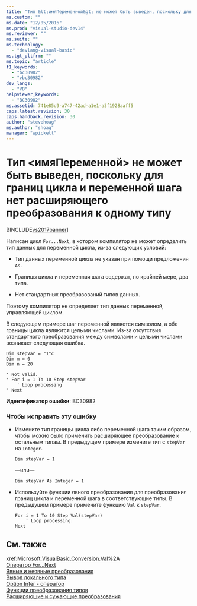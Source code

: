 ```yaml
---
title: "Тип &lt;имяПеременной&gt; не может быть выведен, поскольку для границ цикла и переменной шага нет расширяющего преобразования к одному типу | Microsoft Docs"
ms.custom: ""
ms.date: "12/05/2016"
ms.prod: "visual-studio-dev14"
ms.reviewer: ""
ms.suite: ""
ms.technology: 
  - "devlang-visual-basic"
ms.tgt_pltfrm: ""
ms.topic: "article"
f1_keywords: 
  - "bc30982"
  - "vbc30982"
dev_langs: 
  - "VB"
helpviewer_keywords: 
  - "BC30982"
ms.assetid: 741e85d9-a747-42ad-a1e1-a3f1928aaff5
caps.latest.revision: 30
caps.handback.revision: 30
author: "stevehoag"
ms.author: "shoag"
manager: "wpickett"
---
```

# Тип &lt;имяПеременной&gt; не может быть выведен, поскольку для границ цикла и переменной шага нет расширяющего преобразования к одному типу
[!INCLUDE[vs2017banner](../../../csharp/includes/vs2017banner.md)]

Написан цикл `For...Next`, в котором компилятор не может определить тип данных для переменной цикла, из\-за следующих условий:  
  
-   Тип данных переменной цикла не указан при помощи предложения `As`.  
  
-   Границы цикла и переменная шага содержат, по крайней мере, два типа.  
  
-   Нет стандартных преобразований типов данных.  
  
 Поэтому компилятор не определяет тип данных переменной, управляющей циклом.  
  
 В следующем примере шаг переменной является символом, а обе границы цикла являются целыми числами.  Из\-за отсутствия стандартного преобразования между символами и целыми числами возникает следующая ошибка.  
  
```vb#  
Dim stepVar = "1"c  
Dim m = 0  
Dim n = 20  
  
' Not valid.  
' For i = 1 To 10 Step stepVar  
    ' Loop processing  
' Next  
```  
  
 **Идентификатор ошибки**: BC30982  
  
### Чтобы исправить эту ошибку  
  
-   Измените тип границы цикла либо переменной шага таким образом, чтобы можно было применить расширяющее преобразование к остальным типам.  В предыдущем примере измените тип с `stepVar` на `Integer`.  
  
    ```  
    Dim stepVar = 1  
    ```  
  
     —или—  
  
    ```  
    Dim stepVar As Integer = 1  
    ```  
  
-   Используйте функции явного преобразования для преобразования границ цикла и переменной шага в соответствующие типы.  В предыдущем примере примените функцию `Val` к `stepVar`.  
  
    ```  
    For i = 1 To 10 Step Val(stepVar)  
        ' Loop processing  
    Next  
    ```  
  
## См. также  
 <xref:Microsoft.VisualBasic.Conversion.Val%2A>   
 [Оператор For...Next](../../../visual-basic/language-reference/statements/for-next-statement.md)   
 [Явные и неявные преобразования](../../../visual-basic/programming-guide/language-features/data-types/implicit-and-explicit-conversions.md)   
 [Вывод локального типа](../../../visual-basic/programming-guide/language-features/variables/local-type-inference.md)   
 [Option Infer \- оператор](../../../visual-basic/language-reference/statements/option-infer-statement.md)   
 [Функции преобразования типов](../../../visual-basic/language-reference/functions/type-conversion-functions.md)   
 [Расширяющие и сужающие преобразования](../../../visual-basic/programming-guide/language-features/data-types/widening-and-narrowing-conversions.md)